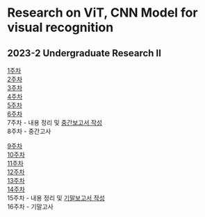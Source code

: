 # Research on ViT, CNN Model for visual recognition
## 2023-2 Undergraduate Research II

[1주차](https://github.com/Chihiro0623/Undergraduate-Research-II/tree/main/week1)  
[2주차](https://github.com/Chihiro0623/Undergraduate-Research-II/tree/main/week2)  
[3주차](https://github.com/Chihiro0623/Undergraduate-Research-II/tree/main/week3)  
[4주차](https://github.com/Chihiro0623/Undergraduate-Research-II/tree/main/week4)  
[5주차](https://github.com/Chihiro0623/Undergraduate-Research-II/tree/main/week5)  
[6주차](https://github.com/Chihiro0623/Undergraduate-Research-II/tree/main/week6)  
7주차 - 내용 정리 및 [중간보고서 작성](https://github.com/Chihiro0623/Undergraduate-Research-II/blob/main/%EC%9E%90%EA%B8%B0%EC%A3%BC%EB%8F%84%EC%97%B0%EA%B5%AC2%20%EC%A4%91%EA%B0%84%EB%B3%B4%EA%B3%A0%EC%84%9C%20201920811%20%EC%9D%B4%EB%8F%99%ED%98%84.pdf)  
8주차 - 중간고사  


[9주차](https://github.com/Chihiro0623/Undergraduate-Research-II/tree/main/week9)  
[10주차](https://github.com/Chihiro0623/Undergraduate-Research-II/tree/main/week10)  
[11주차](https://github.com/Chihiro0623/Undergraduate-Research-II/tree/main/week11)  
[12주차](https://github.com/Chihiro0623/Undergraduate-Research-II/tree/main/week12)  
[13주차](https://github.com/Chihiro0623/Undergraduate-Research-II/tree/main/week13)  
[14주차](https://github.com/Chihiro0623/Undergraduate-Research-II/tree/main/week14)  
15주차 - 내용 정리 및 [기말보고서 작성]()  
16주차 - 기말고사
